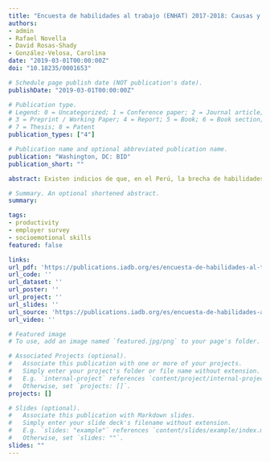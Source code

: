 ```yaml
---
title: "Encuesta de habilidades al trabajo (ENHAT) 2017-2018: Causas y consecuencias de la brecha de habilidades en Perú"
authors:
- admin
- Rafael Novella
- David Rosas-Shady
- González-Velosa, Carolina
date: "2019-03-01T00:00:00Z"
doi: "10.18235/0001653"

# Schedule page publish date (NOT publication's date).
publishDate: "2019-03-01T00:00:00Z"

# Publication type.
# Legend: 0 = Uncategorized; 1 = Conference paper; 2 = Journal article;
# 3 = Preprint / Working Paper; 4 = Report; 5 = Book; 6 = Book section;
# 7 = Thesis; 8 = Patent
publication_types: ["4"]

# Publication name and optional abbreviated publication name.
publication: "Washington, DC: BID"
publication_short: ""

abstract: Existen indicios de que, en el Perú, la brecha de habilidades (entendida como la diferencia entre las habilidades demandadas por los empleadores y aquellas con las que cuentan los trabajadores) es grande. Estos indicios, sin embargo, están basados en mediciones poco fiables, cuyos resultados varían año tras año. Con el objetivo de contar con mejor información sobre esta brecha, entre los años 2017 y 2018, el Banco Interamericano de Desarrollo (BID) diseño y levantó, junto con el Instituto de Estadística e Informática (INEI) de Perú, la Encuesta de Habilidades al Trabajo (ENHAT), cuyo foco principal es entender la brecha de habilidades, así como sus causas y consecuencias. Esta información resulta clave para poder construir un sistema de identificación de necesidades de habilidades presentes y futuras en el país. Este documento presenta los principales resultados de la ENHAT 2017-2018 en Perú.

# Summary. An optional shortened abstract.
summary: 

tags:
- productivity
- employer survey
- socioemotional skills
featured: false

links:
url_pdf: 'https://publications.iadb.org/es/encuesta-de-habilidades-al-trabajo-enhat-2017-2018-caushttps://publications.iadb.org/publications/spanish/document/Encuesta_de_habilidades_al_trabajo_ENHAT_2017-2018_Causas_y_consecuenciasde_la_brecha_de_habilidades_en_Per%C3%BA.pdf'
url_code: ''
url_dataset: ''
url_poster: ''
url_project: ''
url_slides: ''
url_source: 'https://publications.iadb.org/es/encuesta-de-habilidades-al-trabajo-enhat-2017-2018-causas-y-consecuencias-de-la-brecha-de-habilidades'
url_video: ''

# Featured image
# To use, add an image named `featured.jpg/png` to your page's folder. 

# Associated Projects (optional).
#   Associate this publication with one or more of your projects.
#   Simply enter your project's folder or file name without extension.
#   E.g. `internal-project` references `content/project/internal-project/index.md`.
#   Otherwise, set `projects: []`.
projects: []

# Slides (optional).
#   Associate this publication with Markdown slides.
#   Simply enter your slide deck's filename without extension.
#   E.g. `slides: "example"` references `content/slides/example/index.md`.
#   Otherwise, set `slides: ""`.
slides: ""
---
```

